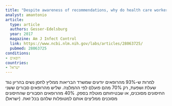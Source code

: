 ```yaml
---
title: "Despite awareness of recommendations, why do health care workers not immunize pregnant women?"
analyst: amantonio
article:
  type: article
  authors: Gesser-Edelsburg
  year: 2017
  magazine: Am J Infect Control
  link: https://www.ncbi.nlm.nih.gov/labs/articles/28063725/
  pubmed: 28063725
conditions:
- רופאים
countries:
- ישראל
---
```


למרות ש-93% מהרופאים יודעים שמשרד הבריאות ממליץ לחסן נשים בהריון נגד שעלת ושפעת, רק 70% מהם פועלם לפי ההמלצה. שליש מהרופאים סבורים ששני החיסונים מסוכנים, או שבטיחותם מוטלת בספק.
40% מהרופאים הסבורים שהחיסונים מסוכנים ממליצים אותם למטופלות שלהם בכל זאת. (ישראל)
